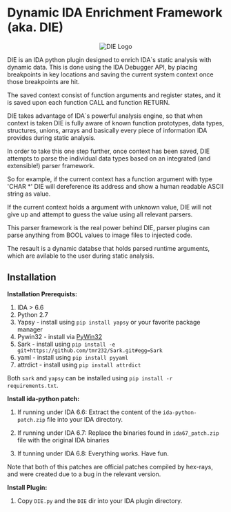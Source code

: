 Dynamic IDA Enrichment Framework (aka. DIE)
===========================================

<p align="center">
  <img src="https://github.com/ynvb/DIE/blob/master/DIE/icons/logo.png" alt="DIE Logo"/>
</p>

DIE is an IDA python plugin designed to enrich IDA`s static analysis with dynamic data.
This is done using the IDA Debugger API, by placing breakpoints in key locations and saving the current system context once those breakpoints are hit.

The saved context consist of function arguments and register states, and it is saved upon each function CALL and function RETURN.

DIE takes advantage of IDA`s powerful analysis engine, so that when context is taken DIE is fully aware of known function prototypes, data types, structures, unions, arrays and basically every piece of information IDA provides during static analysis.

In order to take this one step further, once context has been saved, DIE attempts to parse the individual data types based on an integrated (and extensible!) parser framework.

So for example, if the current context has a function argument with type 'CHAR *' DIE will dereference its address and show a human readable ASCII string as value.

If the current context holds a argument with unknown value, DIE will not give up and attempt to guess the value using all relevant parsers.

This parser framework is the real power behind DIE, parser plugins can parse anything from BOOL values to image files to injected code.

The resault is a dynamic databse that holds parsed runtime arguments, which are avilable to the user during static analysis.

Installation
------------
**Installation Prerequists:**

1. IDA > 6.6
2. Python 2.7
3. Yapsy     - install using `pip install yapsy` or your favorite package manager
4. Pywin32   - install via [PyWin32](http://sourceforge.net/projects/pywin32/files/pywin32/)
5. Sark      - install using `pip install -e git+https://github.com/tmr232/Sark.git#egg=Sark`
6. yaml      - install using `pip install pyyaml`
7. attrdict  - install using `pip install attrdict`

Both `sark` and `yapsy` can be installed using `pip install -r requirements.txt`.

**Install ida-python patch:**

1. If running under IDA 6.6:
   Extract the content of the `ida-python-patch.zip` file into your IDA directory.

2. If running under IDA 6.7:
   Replace the binaries found in `ida67_patch.zip` file with the original IDA binaries
   
3. If tunning under IDA 6.8:
    Everything works. Have fun.

Note that both of this patches are official patches compiled by hex-rays, and were created due to a bug in the relevant version.

**Install Plugin:**

1. Copy `DIE.py` and the `DIE` dir into your IDA plugin directory.
